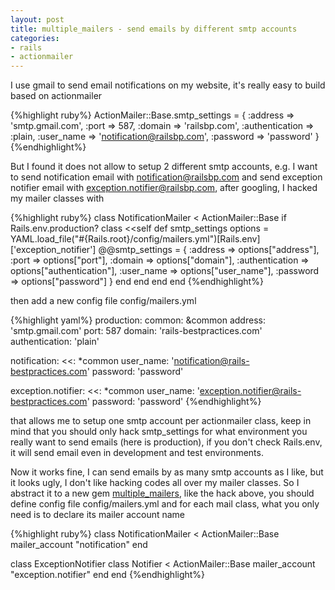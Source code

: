 ```yaml
---
layout: post
title: multiple_mailers - send emails by different smtp accounts
categories:
- rails
- actionmailer
---
```

I use gmail to send email notifications on my website, it's really easy
to build based on actionmailer

{%highlight ruby%}
ActionMailer::Base.smtp_settings = {
  :address => 'smtp.gmail.com',
  :port => 587,
  :domain => 'railsbp.com',
  :authentication => :plain,
  :user_name => 'notification@railsbp.com',
  :password => 'password'
}
{%endhighlight%}

But I found it does not allow to setup 2 different smtp accounts, e.g. I
want to send notification email with notification@railsbp.com and send
exception notifier email with exception.notifier@railsbp.com, after
googling, I hacked my mailer classes with

{%highlight ruby%}
class NotificationMailer < ActionMailer::Base
  if Rails.env.production?
    class <<self
      def smtp_settings
        options = YAML.load_file("#{Rails.root}/config/mailers.yml")[Rails.env]['exception_notifier']
        @@smtp_settings = {
          :address              => options["address"],
          :port                 => options["port"],
          :domain               => options["domain"],
          :authentication       => options["authentication"],
          :user_name            => options["user_name"],
          :password             => options["password"]
        }
      end
    end
  end
end
{%endhighlight%}

then add a new config file config/mailers.yml

{%highlight yaml%}
production:
  common: &common
    address: 'smtp.gmail.com'
    port: 587
    domain: 'rails-bestpractices.com'
    authentication: 'plain'

  notification:
    <<: *common
    user_name: 'notification@rails-bestpractices.com'
    password: 'password'

  exception.notifier:
    <<: *common
    user_name: 'exception.notifier@rails-bestpractices.com'
    password: 'password'
{%endhighlight%}

that allows me to setup one smtp account per actionmailer class, keep in
mind that you should only hack smtp_settings for what environment you
really want to send emails (here is production), if you don't check
Rails.env, it will send email even in development and test environments.

Now it works fine, I can send emails by as many smtp accounts as I like, but
it looks ugly, I don't like hacking codes all over my mailer classes. So I
abstract it to a new gem [multiple_mailers][1], like the hack above, you
should define config file config/mailers.yml and for each mail class,
what you only need is to declare its mailer account name

{%highlight ruby%}
class NotificationMailer < ActionMailer::Base
  mailer_account "notification"
end

class ExceptionNotifier
  class Notifier < ActionMailer::Base
    mailer_account "exception.notifier"
  end
end
{%endhighlight%}

[1]:https://github.com/flyerhzm/multiple_mailers

